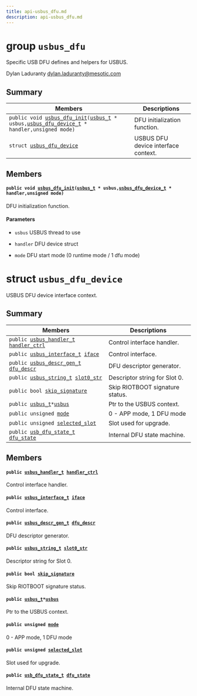 ```yaml
---
title: api-usbus_dfu.md
description: api-usbus_dfu.md
---
```

# group `usbus_dfu` 

Specific USB DFU defines and helpers for USBUS.

Dylan Laduranty [dylan.laduranty@mesotic.com](mailto:dylan.laduranty@mesotic.com)

## Summary

 Members                        | Descriptions                                
--------------------------------|---------------------------------------------
`public void `[`usbus_dfu_init`](#group__usbus__dfu_1gac1a7e8b2282de12e223e65ca74f23526)`(`[`usbus_t`](./doc/starlight-docs/src/content/docs/apidoc/api-undefined.md#group__usb__usbus_1gac6a7ed25efb69d40694b3d95125743a4)` * usbus,`[`usbus_dfu_device_t`](./doc/starlight-docs/src/content/docs/apidoc/api-undefined.md#group__usbus__dfu_1gab4718e27b33f403e1080c91f7a583b6f)` * handler,unsigned mode)`            | DFU initialization function.
`struct `[`usbus_dfu_device`](#structusbus__dfu__device) | USBUS DFU device interface context.

## Members

#### `public void `[`usbus_dfu_init`](#group__usbus__dfu_1gac1a7e8b2282de12e223e65ca74f23526)`(`[`usbus_t`](./doc/starlight-docs/src/content/docs/apidoc/api-undefined.md#group__usb__usbus_1gac6a7ed25efb69d40694b3d95125743a4)` * usbus,`[`usbus_dfu_device_t`](./doc/starlight-docs/src/content/docs/apidoc/api-undefined.md#group__usbus__dfu_1gab4718e27b33f403e1080c91f7a583b6f)` * handler,unsigned mode)` 

DFU initialization function.

#### Parameters
* `usbus` USBUS thread to use 

* `handler` DFU device struct 

* `mode` DFU start mode (0 runtime mode / 1 dfu mode)

# struct `usbus_dfu_device` 

USBUS DFU device interface context.

## Summary

 Members                        | Descriptions                                
--------------------------------|---------------------------------------------
`public `[`usbus_handler_t`](./doc/starlight-docs/src/content/docs/apidoc/api-undefined.md#group__usb__usbus_1gac1b5cc2688623f80e0104149531bb098)` `[`handler_ctrl`](#structusbus__dfu__device_1aeabb463ff2d9757b3b6fe7c455b728ae) | Control interface handler.
`public `[`usbus_interface_t`](./doc/starlight-docs/src/content/docs/apidoc/api-undefined.md#group__usb__usbus_1gaa7b80bc5f8481949d7744e77080881c6)` `[`iface`](#structusbus__dfu__device_1a0108af7cf69389927b856c88ff3abd10) | Control interface.
`public `[`usbus_descr_gen_t`](./doc/starlight-docs/src/content/docs/apidoc/api-undefined.md#group__usb__usbus_1ga917d1163eff1dafe646b30288a1a4a39)` `[`dfu_descr`](#structusbus__dfu__device_1aed03497ebc6ef00b8461d7b5d0fdf3ef) | DFU descriptor generator.
`public `[`usbus_string_t`](./doc/starlight-docs/src/content/docs/apidoc/api-undefined.md#group__usb__usbus_1ga396ffcaf8fe927535e8aac027c22a49d)` `[`slot0_str`](#structusbus__dfu__device_1a4a97b6b8a9fb4caff4479797fc1be785) | Descriptor string for Slot 0.
`public bool `[`skip_signature`](#structusbus__dfu__device_1a751a672a6e400fde4f7f09526872cba5) | Skip RIOTBOOT signature status.
`public `[`usbus_t`](./doc/starlight-docs/src/content/docs/apidoc/api-undefined.md#group__usb__usbus_1gac6a7ed25efb69d40694b3d95125743a4)` * `[`usbus`](#structusbus__dfu__device_1aff359341ef73d609ef0d6b1010216fcc) | Ptr to the USBUS context.
`public unsigned `[`mode`](#structusbus__dfu__device_1a5d6404394ae05e0ccec59a475eabbabf) | 0 - APP mode, 1 DFU mode
`public unsigned `[`selected_slot`](#structusbus__dfu__device_1a77a6ab025f2f12108b3dfb0ee86c7975) | Slot used for upgrade.
`public `[`usb_dfu_state_t`](./doc/starlight-docs/src/content/docs/apidoc/api-undefined.md#group__usb__dfu_1ga2f008df3077af8db1ac0827034b34e57)` `[`dfu_state`](#structusbus__dfu__device_1a49e40746935c9cb585ff96b29f6883ce) | Internal DFU state machine.

## Members

#### `public `[`usbus_handler_t`](./doc/starlight-docs/src/content/docs/apidoc/api-undefined.md#group__usb__usbus_1gac1b5cc2688623f80e0104149531bb098)` `[`handler_ctrl`](#structusbus__dfu__device_1aeabb463ff2d9757b3b6fe7c455b728ae) 

Control interface handler.

#### `public `[`usbus_interface_t`](./doc/starlight-docs/src/content/docs/apidoc/api-undefined.md#group__usb__usbus_1gaa7b80bc5f8481949d7744e77080881c6)` `[`iface`](#structusbus__dfu__device_1a0108af7cf69389927b856c88ff3abd10) 

Control interface.

#### `public `[`usbus_descr_gen_t`](./doc/starlight-docs/src/content/docs/apidoc/api-undefined.md#group__usb__usbus_1ga917d1163eff1dafe646b30288a1a4a39)` `[`dfu_descr`](#structusbus__dfu__device_1aed03497ebc6ef00b8461d7b5d0fdf3ef) 

DFU descriptor generator.

#### `public `[`usbus_string_t`](./doc/starlight-docs/src/content/docs/apidoc/api-undefined.md#group__usb__usbus_1ga396ffcaf8fe927535e8aac027c22a49d)` `[`slot0_str`](#structusbus__dfu__device_1a4a97b6b8a9fb4caff4479797fc1be785) 

Descriptor string for Slot 0.

#### `public bool `[`skip_signature`](#structusbus__dfu__device_1a751a672a6e400fde4f7f09526872cba5) 

Skip RIOTBOOT signature status.

#### `public `[`usbus_t`](./doc/starlight-docs/src/content/docs/apidoc/api-undefined.md#group__usb__usbus_1gac6a7ed25efb69d40694b3d95125743a4)` * `[`usbus`](#structusbus__dfu__device_1aff359341ef73d609ef0d6b1010216fcc) 

Ptr to the USBUS context.

#### `public unsigned `[`mode`](#structusbus__dfu__device_1a5d6404394ae05e0ccec59a475eabbabf) 

0 - APP mode, 1 DFU mode

#### `public unsigned `[`selected_slot`](#structusbus__dfu__device_1a77a6ab025f2f12108b3dfb0ee86c7975) 

Slot used for upgrade.

#### `public `[`usb_dfu_state_t`](./doc/starlight-docs/src/content/docs/apidoc/api-undefined.md#group__usb__dfu_1ga2f008df3077af8db1ac0827034b34e57)` `[`dfu_state`](#structusbus__dfu__device_1a49e40746935c9cb585ff96b29f6883ce) 

Internal DFU state machine.


